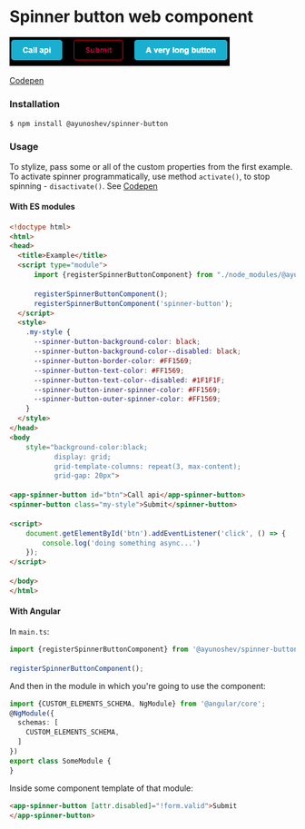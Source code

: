 # Spinner button web component

![Spinner demo](demo/demo.gif)

[Codepen](https://codepen.io/alexey-yunoshev/pen/ZEEJmKJ)


### Installation
```shell script
$ npm install @ayunoshev/spinner-button
```

### Usage
To stylize, pass some or all of the custom properties from the first example.
To activate spinner programmatically, use method `activate()`, to stop spinning -
`disactivate()`. See [Codepen](https://codepen.io/alexey-yunoshev/pen/ZEEJmKJ)


#### With ES modules
```html
<!doctype html>
<html>
<head>
  <title>Example</title>
  <script type="module">
      import {registerSpinnerButtonComponent} from "./node_modules/@ayunoshev/spinner-button/dist/index.js";

      registerSpinnerButtonComponent();
      registerSpinnerButtonComponent('spinner-button');
  </script>
  <style>
    .my-style {
      --spinner-button-background-color: black;
      --spinner-button-background-color--disabled: black;
      --spinner-button-border-color: #FF1569;
      --spinner-button-text-color: #FF1569;
      --spinner-button-text-color--disabled: #1F1F1F;
      --spinner-button-inner-spinner-color: #FF1569;
      --spinner-button-outer-spinner-color: #FF1569;
    }
  </style>
</head>
<body
    style="background-color:black;
           display: grid;
           grid-template-columns: repeat(3, max-content);
           grid-gap: 20px">

<app-spinner-button id="btn">Call api</app-spinner-button>
<spinner-button class="my-style">Submit</spinner-button>

<script>
    document.getElementById('btn').addEventListener('click', () => {
        console.log('doing something async...')
    });
</script>

</body>
</html>
```

#### With Angular
In `main.ts`: 
```typescript
import {registerSpinnerButtonComponent} from '@ayunoshev/spinner-button';

registerSpinnerButtonComponent();
```

And then in the module in which you're going to use the component:
```typescript
import {CUSTOM_ELEMENTS_SCHEMA, NgModule} from '@angular/core';
@NgModule({
  schemas: [
    CUSTOM_ELEMENTS_SCHEMA,
  ]
})
export class SomeModule {
}
```

Inside some component template of that module:
```html
<app-spinner-button [attr.disabled]="!form.valid">Submit
</app-spinner-button>
```
